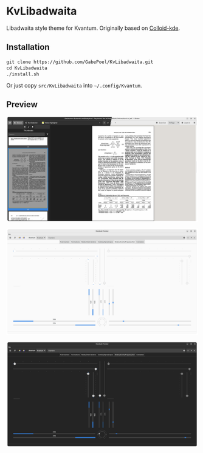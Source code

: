 # KvLibadwaita

 Libadwaita style theme for Kvantum. Originally based on [Colloid-kde](https://github.com/vinceliuice/Colloid-kde).

## Installation

```
git clone https://github.com/GabePoel/KvLibadwaita.git
cd KvLibadwaita
./install.sh
```
Or just copy `src/KvLibadwaita` into `~/.config/Kvantum`.

## Preview

![Combined](images/combo.png)

![Light Version](images/sliders-light.png)

![Dark Version](images/sliders-dark.png)
